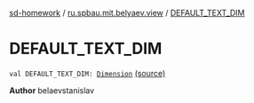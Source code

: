 [sd-homework](../index.md) / [ru.spbau.mit.belyaev.view](index.md) / [DEFAULT_TEXT_DIM](.)

# DEFAULT_TEXT_DIM

`val DEFAULT_TEXT_DIM: `[`Dimension`](http://docs.oracle.com/javase/6/docs/api/java/awt/Dimension.html) [(source)](https://github.com/StasBel/sd-homework/blob/gRPC/src/main/kotlin/ru/spbau/mit/belyaev/view/Primitives.kt#L14)

**Author**
belaevstanislav

